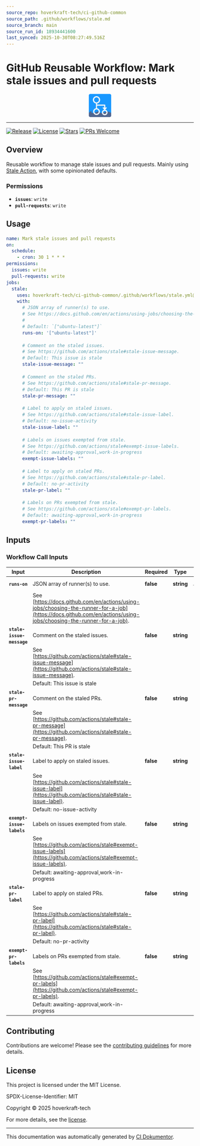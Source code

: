 ```yaml
---
source_repo: hoverkraft-tech/ci-github-common
source_path: .github/workflows/stale.md
source_branch: main
source_run_id: 18934441600
last_synced: 2025-10-30T08:27:49.516Z
---
```


<!-- header:start -->

# GitHub Reusable Workflow: Mark stale issues and pull requests

<div align="center">
  <img src="../logo.svg" width="60px" align="center" alt="Mark stale issues and pull requests" />
</div>

---

<!-- header:end -->

<!-- badges:start -->

[![Release](https://img.shields.io/github/v/release/hoverkraft-tech/ci-github-common)](https://github.com/hoverkraft-tech/ci-github-common/releases)
[![License](https://img.shields.io/github/license/hoverkraft-tech/ci-github-common)](http://choosealicense.com/licenses/mit/)
[![Stars](https://img.shields.io/github/stars/hoverkraft-tech/ci-github-common?style=social)](https://img.shields.io/github/stars/hoverkraft-tech/ci-github-common?style=social)
[![PRs Welcome](https://img.shields.io/badge/PRs-welcome-brightgreen.svg)](https://github.com/hoverkraft-tech/ci-github-common/blob/main/CONTRIBUTING.md)

<!-- badges:end -->

<!-- overview:start -->

## Overview

Reusable workflow to manage stale issues and pull requests.
Mainly using [Stale Action](https://github.com/actions/stale), with some opinionated defaults.

### Permissions

- **`issues`**: `write`
- **`pull-requests`**: `write`

<!-- overview:end -->

<!-- usage:start -->

## Usage

```yaml
name: Mark stale issues and pull requests
on:
  schedule:
    - cron: 30 1 * * *
permissions:
  issues: write
  pull-requests: write
jobs:
  stale:
    uses: hoverkraft-tech/ci-github-common/.github/workflows/stale.yml@b7dd413209df265bef8d7eb0efb117eaabc684c4 # 0.27.0
    with:
      # JSON array of runner(s) to use.
      # See https://docs.github.com/en/actions/using-jobs/choosing-the-runner-for-a-job.
      #
      # Default: `["ubuntu-latest"]`
      runs-on: '["ubuntu-latest"]'

      # Comment on the staled issues.
      # See https://github.com/actions/stale#stale-issue-message.
      # Default: This issue is stale
      stale-issue-message: ""

      # Comment on the staled PRs.
      # See https://github.com/actions/stale#stale-pr-message.
      # Default: This PR is stale
      stale-pr-message: ""

      # Label to apply on staled issues.
      # See https://github.com/actions/stale#stale-issue-label.
      # Default: no-issue-activity
      stale-issue-label: ""

      # Labels on issues exempted from stale.
      # See https://github.com/actions/stale#exempt-issue-labels.
      # Default: awaiting-approval,work-in-progress
      exempt-issue-labels: ""

      # Label to apply on staled PRs.
      # See https://github.com/actions/stale#stale-pr-label.
      # Default: no-pr-activity
      stale-pr-label: ""

      # Labels on PRs exempted from stale.
      # See https://github.com/actions/stale#exempt-pr-labels.
      # Default: awaiting-approval,work-in-progress
      exempt-pr-labels: ""
```

<!-- usage:end -->

<!-- inputs:start -->

## Inputs

### Workflow Call Inputs

| **Input**                 | **Description**                                                                    | **Required** | **Type**   | **Default**         |
| ------------------------- | ---------------------------------------------------------------------------------- | ------------ | ---------- | ------------------- |
| **`runs-on`**             | JSON array of runner(s) to use.                                                    | **false**    | **string** | `["ubuntu-latest"]` |
|                           | See [https://docs.github.com/en/actions/using-jobs/choosing-the-runner-for-a-job](https://docs.github.com/en/actions/using-jobs/choosing-the-runner-for-a-job). |              |            |                     |
| **`stale-issue-message`** | Comment on the staled issues.                                                      | **false**    | **string** | -                   |
|                           | See [https://github.com/actions/stale#stale-issue-message](https://github.com/actions/stale#stale-issue-message).                        |              |            |                     |
|                           | Default: This issue is stale                                                       |              |            |                     |
| **`stale-pr-message`**    | Comment on the staled PRs.                                                         | **false**    | **string** | -                   |
|                           | See [https://github.com/actions/stale#stale-pr-message](https://github.com/actions/stale#stale-pr-message).                           |              |            |                     |
|                           | Default: This PR is stale                                                          |              |            |                     |
| **`stale-issue-label`**   | Label to apply on staled issues.                                                   | **false**    | **string** | -                   |
|                           | See [https://github.com/actions/stale#stale-issue-label](https://github.com/actions/stale#stale-issue-label).                          |              |            |                     |
|                           | Default: no-issue-activity                                                         |              |            |                     |
| **`exempt-issue-labels`** | Labels on issues exempted from stale.                                              | **false**    | **string** | -                   |
|                           | See [https://github.com/actions/stale#exempt-issue-labels](https://github.com/actions/stale#exempt-issue-labels).                        |              |            |                     |
|                           | Default: awaiting-approval,work-in-progress                                        |              |            |                     |
| **`stale-pr-label`**      | Label to apply on staled PRs.                                                      | **false**    | **string** | -                   |
|                           | See [https://github.com/actions/stale#stale-pr-label](https://github.com/actions/stale#stale-pr-label).                             |              |            |                     |
|                           | Default: no-pr-activity                                                            |              |            |                     |
| **`exempt-pr-labels`**    | Labels on PRs exempted from stale.                                                 | **false**    | **string** | -                   |
|                           | See [https://github.com/actions/stale#exempt-pr-labels](https://github.com/actions/stale#exempt-pr-labels).                           |              |            |                     |
|                           | Default: awaiting-approval,work-in-progress                                        |              |            |                     |

<!-- inputs:end -->

<!-- secrets:start -->
<!-- secrets:end -->

<!-- outputs:start -->
<!-- outputs:end -->

<!-- examples:start -->
<!-- examples:end -->

<!--
// jscpd:ignore-start
-->

<!-- contributing:start -->

## Contributing

Contributions are welcome! Please see the [contributing guidelines](https://github.com/hoverkraft-tech/ci-github-common/blob/main/CONTRIBUTING.md) for more details.

<!-- contributing:end -->

<!-- security:start -->
<!-- security:end -->

<!-- license:start -->

## License

This project is licensed under the MIT License.

SPDX-License-Identifier: MIT

Copyright © 2025 hoverkraft-tech

For more details, see the [license](http://choosealicense.com/licenses/mit/).

<!-- license:end -->

<!-- generated:start -->

---

This documentation was automatically generated by [CI Dokumentor](https://github.com/hoverkraft-tech/ci-dokumentor).

<!-- generated:end -->

<!--
// jscpd:ignore-end
-->
